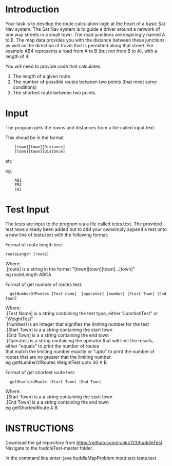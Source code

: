 Introduction
========
Your task is to develop the route calculation logic at the heart of a basic Sat Nav system.
The Sat Nav system is to guide a driver around a network of one way streets in a small town. 
The road junctions are inspiringly named A to E. The map data provides you with the distance 
between these junctions, as well as the direction of travel that is permitted along that street. 
For example AB4 represents a road from A to B (but not from B to A), with a length of 4.

You will need to provide code that calculates:

1. The length of a given route
2. The number of possible routes between two points (that meet some conditions)
3. The shortest route between two points.

Input
======
The program gets the towns and distances from a file called input.text.  


This shoud be in the format

		[town][town][Distance]
		[town][town][Distance]

etc

eg.

		AB1
		ER4
		EA2


Test Input
==========
The tests are input to the program via a file called tests.text. The provided test have already been added but to add your ownsimply append a test onto a new line of tests.text with the following format:  

Format of route length test:  

    routeLength [route]

Where:  
.[route] is a string in the format "[town][town][town]...[town]"  
eg routeLength ABCA


Format of get number of routes test:

      getNumberOfRoutes [Test name]  [operator] [number] [Start Town] [End Town]

Where:  
.[Test Name] is a string containing the test type, either "JunctionTest" or "WeightTest"  
.[Number] is an integer that signifies the limiting number for the test  
.[Start Town] is a a string containing the start town  
.[End Town] is a a string containing the end town  
.[Operator] is a string containing the operator that will limit the results, either "equals" to print the number of routes   
that match the limiting number exactly or "upto" to print the number of routes that are no greater that the limiting number.  
eg getNumberOfRoutes WeightTest upto 30 A B  



Format of get shortest route test: 

      getShortestRoute [Start Town] [End Town]

Where:  
.[Start Town] is a a string containing the start town  
.[End Town] is a a string containing the end town  
eg getShortestRoute A B


INSTRUCTIONS  
=====  
Download the git repository from https://github.com/jranks123/huddleTest
Navigate to the huddleTest-master folder.    

In the command line enter: java huddleMapProblem input.text tests.text


